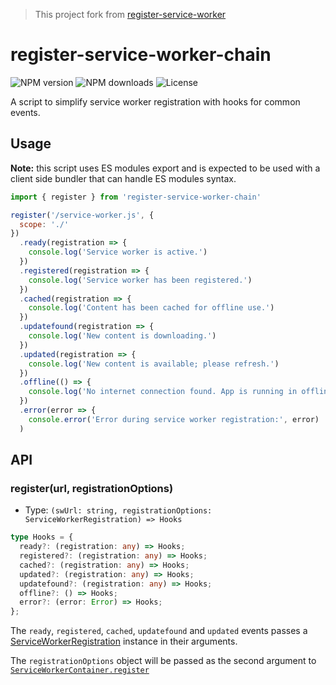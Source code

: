 > This project fork from [register-service-worker](https://github.com/yyx990803/register-service-worker)

# register-service-worker-chain

![NPM version](https://badgen.net/npm/v/register-service-worker-chain)
![NPM downloads](https://badgen.net/npm/dm/register-service-worker-chain)
![License](https://badgen.net/npm/license/register-service-worker-chain)

A script to simplify service worker registration with hooks for common events.

## Usage

**Note:** this script uses ES modules export and is expected to be used with a client side bundler that can handle ES modules syntax.

``` js
import { register } from 'register-service-worker-chain'

register('/service-worker.js', {
  scope: './'
})
  .ready(registration => {
    console.log('Service worker is active.')
  })
  .registered(registration => {
    console.log('Service worker has been registered.')
  })
  .cached(registration => {
    console.log('Content has been cached for offline use.')
  })
  .updatefound(registration => {
    console.log('New content is downloading.')
  })
  .updated(registration => {
    console.log('New content is available; please refresh.')
  })
  .offline(() => {
    console.log('No internet connection found. App is running in offline mode.')
  })
  .error(error => {
    console.error('Error during service worker registration:', error)
  )
```

## API

### register(url, registrationOptions)

- Type: `(swUrl: string, registrationOptions: ServiceWorkerRegistration) => Hooks`

``` ts
type Hooks = {
  ready?: (registration: any) => Hooks;
  registered?: (registration: any) => Hooks;
  cached?: (registration: any) => Hooks;
  updated?: (registration: any) => Hooks;
  updatefound?: (registration: any) => Hooks;
  offline?: () => Hooks;
  error?: (error: Error) => Hooks;
};
```

The `ready`, `registered`, `cached`, `updatefound` and `updated` events passes a [ServiceWorkerRegistration](https://developer.mozilla.org/en-US/docs/Web/API/ServiceWorkerRegistration) instance in their arguments.

The `registrationOptions` object will be passed as the second argument to [`ServiceWorkerContainer.register`](https://developer.mozilla.org/de/docs/Web/API/ServiceWorkerContainer/register#Parameter)